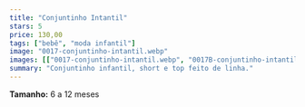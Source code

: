 ```yaml
---
title: "Conjuntinho Intantil"
stars: 5
price: 130,00
tags: ["bebê", "moda infantil"]
image: "0017-conjuntinho-intantil.webp"
images: [["0017-conjuntinho-intantil.webp", "0017B-conjuntinho-intantil.webp"]]
summary: "Conjuntinho infantil, short e top feito de linha."
---
```


**Tamanho:** 6 a 12 meses

